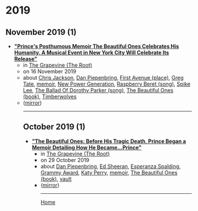 # 2019

## November 2019 (1)

 - [**"Prince's Posthumous Memoir The Beautiful Ones Celebrates His Humanity. A Musical Event in New York City Will Celebrate Its Release"**](https://thegrapevine.theroot.com/princes-posthumous-memoir-the-beautiful-ones-celebrates-1839906780)<ul><li>in [The Grapevine (The Root)](https://thegrapevine.theroot.com/)</li><li>on 16 November 2019</li><li>about [Chris Jackson](../../topics/chris-jackson/index.md), [Dan Piepenbring](../../topics/dan-piepenbring/index.md), [First Avenue (place)](../../topics/place/first-avenue/index.md), [Greg Tate](../../topics/greg-tate/index.md), [memoir](../../topics/memoir/index.md), [New Power Generation](../../topics/new-power-generation/index.md), [Raspberry Beret (song)](../../topics/song/raspberry-beret/index.md), [Spike Lee](../../topics/spike-lee/index.md), [The Ballad Of Dorothy Parker (song)](../../topics/song/the-ballad-of-dorothy-parker/index.md), [The Beautiful Ones (book)](../../topics/book/the-beautiful-ones/index.md), [Timberwolves](../../topics/timberwolves/index.md)</li><li>([mirror](https://web.archive.org/web/*/https://thegrapevine.theroot.com/princes-posthumous-memoir-the-beautiful-ones-celebrates-1839906780))</li><ul>

----

## October 2019 (1)

 - [**"The Beautiful Ones: Before His Tragic Death, Prince Began a Memoir Detailing How He Became...Prince"**](https://thegrapevine.theroot.com/the-beautiful-ones-before-his-tragic-death-prince-beg-1839437523)<ul><li>in [The Grapevine (The Root)](https://thegrapevine.theroot.com/)</li><li>on 29 October 2019</li><li>about [Dan Piepenbring](../../topics/dan-piepenbring/index.md), [Ed Sheeran](../../topics/ed-sheeran/index.md), [Esperanza Spalding](../../topics/esperanza-spalding/index.md), [Grammy Award](../../topics/grammy-award/index.md), [Katy Perry](../../topics/katy-perry/index.md), [memoir](../../topics/memoir/index.md), [The Beautiful Ones (book)](../../topics/book/the-beautiful-ones/index.md), [vault](../../topics/vault/index.md)</li><li>([mirror](https://web.archive.org/web/*/https://thegrapevine.theroot.com/the-beautiful-ones-before-his-tragic-death-prince-beg-1839437523))</li><ul>

----

[Home](../index.md)
